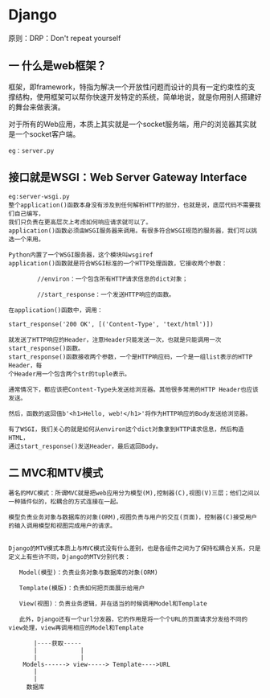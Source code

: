# Django
原则：DRP：Don't repeat yourself
## 一 什么是web框架？ ##

框架，即framework，特指为解决一个开放性问题而设计的具有一定约束性的支撑结构，使用框架可以帮你快速开发特定的系统，简单地说，就是你用别人搭建好的舞台来做表演。

对于所有的Web应用，本质上其实就是一个socket服务端，用户的浏览器其实就是一个socket客户端。

	eg：server.py

## 接口就是WSGI：Web Server Gateway Interface ##
	
	eg:server-wsgi.py
	整个application()函数本身没有涉及到任何解析HTTP的部分，也就是说，底层代码不需要我们自己编写，
	我们只负责在更高层次上考虑如何响应请求就可以了。
	application()函数必须由WSGI服务器来调用。有很多符合WSGI规范的服务器，我们可以挑选一个来用。
	
	Python内置了一个WSGI服务器，这个模块叫wsgiref     
	application()函数就是符合WSGI标准的一个HTTP处理函数，它接收两个参数：
	
	        //environ：一个包含所有HTTP请求信息的dict对象；
	        
	        //start_response：一个发送HTTP响应的函数。
	
	在application()函数中，调用：
	
	start_response('200 OK', [('Content-Type', 'text/html')])
	
	就发送了HTTP响应的Header，注意Header只能发送一次，也就是只能调用一次start_response()函数。
	start_response()函数接收两个参数，一个是HTTP响应码，一个是一组list表示的HTTP Header，每
	个Header用一个包含两个str的tuple表示。
	
	通常情况下，都应该把Content-Type头发送给浏览器。其他很多常用的HTTP Header也应该发送。

	然后，函数的返回值b'<h1>Hello, web!</h1>'将作为HTTP响应的Body发送给浏览器。
	
	有了WSGI，我们关心的就是如何从environ这个dict对象拿到HTTP请求信息，然后构造HTML，
	通过start_response()发送Header，最后返回Body。


## 二 MVC和MTV模式 ##

	著名的MVC模式：所谓MVC就是把web应用分为模型(M),控制器(C),视图(V)三层；他们之间以一种插件似的，松耦合的方式连接在一起。

	模型负责业务对象与数据库的对象(ORM),视图负责与用户的交互(页面)，控制器(C)接受用户的输入调用模型和视图完成用户的请求。


	Django的MTV模式本质上与MVC模式没有什么差别，也是各组件之间为了保持松耦合关系，只是定义上有些许不同，Django的MTV分别代表：

       Model(模型)：负责业务对象与数据库的对象(ORM)

       Template(模版)：负责如何把页面展示给用户

       View(视图)：负责业务逻辑，并在适当的时候调用Model和Template

       此外，Django还有一个url分发器，它的作用是将一个个URL的页面请求分发给不同的view处理，view再调用相应的Model和Template

		   |----获取-----	
		   |			|
		   |			|	
		Models------> view-----> Template---->URL
		   |
		   |
	     数据库